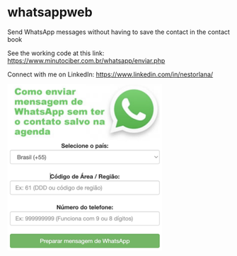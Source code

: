 # whatsappweb
Send WhatsApp messages without having to save the contact in the contact book

See the working code at this link:
https://www.minutociber.com.br/whatsapp/enviar.php

Connect with me on LinkedIn:
https://www.linkedin.com/in/nestorlana/

<img src="https://github.com/nestorlana/whatsappweb/blob/main/screenshot_001.png" alt="ScreenShot" width="350">
